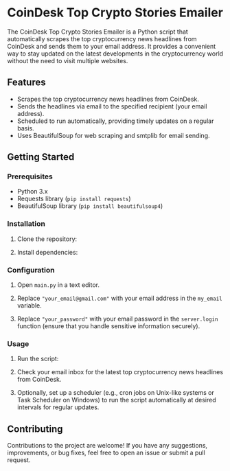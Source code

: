 # CoinDesk Top Crypto Stories Emailer

The CoinDesk Top Crypto Stories Emailer is a Python script that automatically scrapes the top cryptocurrency news headlines from CoinDesk and sends them to your email address. It provides a convenient way to stay updated on the latest developments in the cryptocurrency world without the need to visit multiple websites.

## Features

- Scrapes the top cryptocurrency news headlines from CoinDesk.
- Sends the headlines via email to the specified recipient (your email address).
- Scheduled to run automatically, providing timely updates on a regular basis.
- Uses BeautifulSoup for web scraping and smtplib for email sending.

## Getting Started

### Prerequisites

- Python 3.x
- Requests library (`pip install requests`)
- BeautifulSoup library (`pip install beautifulsoup4`)

### Installation

1. Clone the repository:

2. Install dependencies:

### Configuration

1. Open `main.py` in a text editor.

2. Replace `"your_email@gmail.com"` with your email address in the `my_email` variable.

3. Replace `"your_password"` with your email password in the `server.login` function (ensure that you handle sensitive information securely).

### Usage

1. Run the script:

2. Check your email inbox for the latest top cryptocurrency news headlines from CoinDesk.

3. Optionally, set up a scheduler (e.g., cron jobs on Unix-like systems or Task Scheduler on Windows) to run the script automatically at desired intervals for regular updates.

## Contributing

Contributions to the project are welcome! If you have any suggestions, improvements, or bug fixes, feel free to open an issue or submit a pull request.
